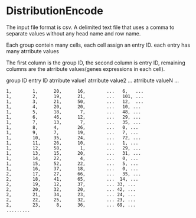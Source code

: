 # DistributionEncode

 The input file format is csv. A delimited text file that uses a comma to separate values without any head name and row name.
 
Each group contein many cells, each cell assign an entry ID. each entry has many atrribute values
 
 The first column is the group ID, the second column is entry ID, remaining columns are the atrribute values(genes expressions in each cell).
 
 group ID  entry ID  atrribute value1  atrribute value2   ...  atrribute valueN ...
 
    1,        1,      20,      16,        ...   6,   ...
    1,        2,      19,      21,        ...   101, ...
    1,        3,      21,      50,        ...   12,  ...
    1,        4,      20,      20,        ...   10, ...
    1,        5,      18,       7,        ...   48, ...
    1,        6,      46,      12,        ...   29, ...
    1,        7,      13,       7,        ...   35, ...
    1,        8,      4,       26,        ...   0, ...
    1,        9,      7,       19,        ...   7, ...
    1,        10,     35,      24,        ...   72, ...
    1,        11,     26,      10,        ...   1, ...
    1,        12,     58,       1,        ...   29, ...
    1,        13,     15,      20,        ...   31, ...
    1,        14,     22,       4,        ...   0, ...
    1,        15,     52,      22,        ...   5, ...
    1,        16,     37,      18,        ...   0, ...
    2,        17,     27,      66,        ...   35, ...
    2,        18,     41,      65,        ...  14, ... 
    2,        19,     12,      37,        ... 33, ...
    2,        20,     32,      20,        ... 42, ...
    2,        21,     34,      23,        ... 24, ...
    2,        22,     25,      32,        ... 23, ...
    2,        23,      8,      36,        ... 69, ...
    .........
    
